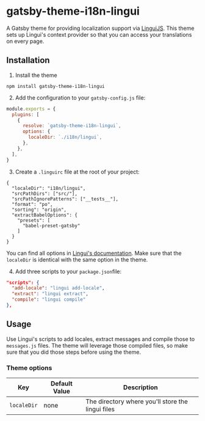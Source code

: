 # gatsby-theme-i18n-lingui

A Gatsby theme for providing localization support via [LinguiJS](https://lingui.js.org/). This theme sets up Lingui's context provider so that you can access your translations on every page.

## Installation

1. Install the theme

```shell
npm install gatsby-theme-i18n-lingui
```

2. Add the configuration to your `gatsby-config.js` file:

```js
module.exports = {
  plugins: [
    {
      resolve: `gatsby-theme-i18n-lingui`,
      options: {
        localeDir: `./i18n/lingui`,
      },
    },
  ],
}
```

3. Create a `.linguirc` file at the root of your project:

```
{
  "localeDir": "i18n/lingui",
  "srcPathDirs": ["src/"],
  "srcPathIgnorePatterns": ["__tests__"],
  "format": "po",
  "sorting": "origin",
  "extractBabelOptions": {
    "presets": [
      "babel-preset-gatsby"
    ]
  }
}
```

You can find all options in [Lingui's documentation](https://lingui.js.org/ref/conf.html).
Make sure that the `localeDir` is identical with the same option in the theme.

4. Add three scripts to your `package.json`file:

```json
"scripts": {
  "add-locale": "lingui add-locale",
  "extract": "lingui extract",
  "compile": "lingui compile"
},
```

## Usage

Use Lingui's scripts to add locales, extract messages and compile those to `messages.js` files. The theme will leverage those compiled files, so make sure that you did those steps before using the theme.

### Theme options

| Key         | Default Value | Description                                       |
| ----------- | ------------- | ------------------------------------------------- |
| `localeDir` | none          | The directory where you'll store the lingui files |
